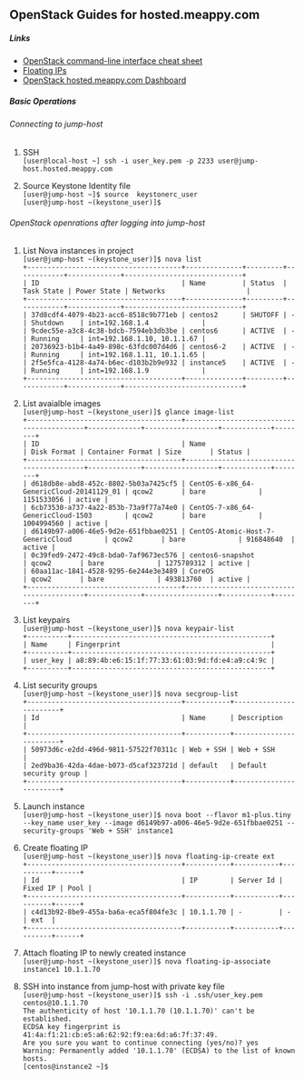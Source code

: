 ## OpenStack Guides for hosted.meappy.com

##### Links
- [OpenStack command-line interface cheat sheet](http://docs.openstack.org/user-guide/cli_cheat_sheet.html)
- [ Floating IPs](http://docs.openstack.org/openstack-ops/content/floating_ips.html)
- [OpenStack hosted.meappy.com Dashboard](https://secuore.meappy.com/os/)

##### Basic Operations
###### Connecting to jump-host
1. SSH<br>
`[user@local-host ~] ssh -i user_key.pem -p 2233 user@jump-host.hosted.meappy.com`<br>

2. Source Keystone Identity file<br>
`[user@jump-host ~]$ source  keystonerc_user`<br>
`[user@jump-host ~(keystone_user)]$`<br>

###### OpenStack openrations after logging into jump-host
1. List Nova instances in project<br>
`[user@jump-host ~(keystone_user)]$ nova list`<br>
`+--------------------------------------+--------------+---------+------------+-------------+-----------------------------+`<br>
`| ID                                   | Name         | Status  | Task State | Power State | Networks                    |`<br>
`+--------------------------------------+--------------+---------+------------+-------------+-----------------------------+`<br>
`| 37d8cdf4-4079-4b23-acc6-8518c9b771eb | centos2      | SHUTOFF | -          | Shutdown    | int=192.168.1.4             |`<br>
`| 9cdec55e-a3c8-4c38-bdcb-7594eb3db3be | centos6      | ACTIVE  | -          | Running     | int=192.168.1.10, 10.1.1.67 |`<br>
`| 20736923-b1b4-4a49-898c-63fdc007d4d6 | centos6-2    | ACTIVE  | -          | Running     | int=192.168.1.11, 10.1.1.65 |`<br>
`| 2f5e5fca-4128-4a74-b6ec-d103b2b9e932 | instance5    | ACTIVE  | -          | Running     | int=192.168.1.9             |`<br>
`+--------------------------------------+--------------+---------+------------+-------------+-----------------------------+`<br>

2. List avaialble images<br>
`[user@jump-host ~(keystone_user)]$ glance image-list`<br>
`+--------------------------------------+------------------------------------------+-------------+------------------+------------+--------+`<br>
`| ID                                   | Name                                     | Disk Format | Container Format | Size       | Status |`<br>
`+--------------------------------------+------------------------------------------+-------------+------------------+------------+--------+`<br>
`| d618db8e-abd8-452c-8802-5b03a7425cf5 | CentOS-6-x86_64-GenericCloud-20141129_01 | qcow2       | bare             | 1151533056 | active |`<br>
`| 6cb73530-a737-4a22-853b-73a9f77a74e0 | CentOS-7-x86_64-GenericCloud-1503        | qcow2       | bare             | 1004994560 | active |`<br>
`| d6149b97-a006-46e5-9d2e-651fbbae0251 | CentOS-Atomic-Host-7-GenericCloud        | qcow2       | bare             | 916848640  | active |`<br>
`| 0c39fed9-2472-49c8-bda0-7af9673ec576 | centos6-snapshot                         | qcow2       | bare             | 1275789312 | active |`<br>
`| 60aa11ac-1841-4528-9295-6e244e3e3489 | CoreOS                                   | qcow2       | bare             | 493813760  | active |`<br>
`+--------------------------------------+------------------------------------------+-------------+------------------+------------+--------+`<br>

3. List keypairs<br>
`[user@jump-host ~(keystone_user)]$ nova keypair-list`<br>
`+----------+-------------------------------------------------+`<br>
`| Name     | Fingerprint                                     |`<br>
`+----------+-------------------------------------------------+`<br>
`| user_key | a8:89:4b:e6:15:1f:77:33:61:03:9d:fd:e4:a9:c4:9c |`<br>
`+----------+-------------------------------------------------+`<br>

4. List security groups<br>
`[user@jump-host ~(keystone_user)]$ nova secgroup-list `<br>
`+--------------------------------------+-----------+------------------------+`<br>
`| Id                                   | Name      | Description            |`<br>
`+--------------------------------------+-----------+------------------------+`<br>
`| 50973d6c-e2dd-496d-9811-57522f70311c | Web + SSH | Web + SSH              |`<br>
`| 2ed9ba36-42da-4dae-b073-d5caf323721d | default   | Default security group |`<br>
`+--------------------------------------+-----------+------------------------+`<br>

5. Launch instance<br>
`[user@jump-host ~(keystone_user)]$ nova boot --flavor m1-plus.tiny --key_name user_key --image d6149b97-a006-46e5-9d2e-651fbbae0251 --security-groups 'Web + SSH' instance1`<br>

6. Create floating IP<br>
`[user@jump-host ~(keystone_user)]$ nova floating-ip-create ext`<br>
`+--------------------------------------+-----------+-----------+----------+------+`<br>
`| Id                                   | IP        | Server Id | Fixed IP | Pool |`<br>
`+--------------------------------------+-----------+-----------+----------+------+`<br>
`| c4d13b92-8be9-455a-ba6a-eca5f804fe3c | 10.1.1.70 | -         | -        | ext  |`<br>
`+--------------------------------------+-----------+-----------+----------+------+`<br>

7. Attach floating IP to newly created instance<br>
`[user@jump-host ~(keystone_user)]$ nova floating-ip-associate instance1 10.1.1.70`<br>

8. SSH into instance from jump-host with private key file<br>
`[user@jump-host ~(keystone_user)]$ ssh -i .ssh/user_key.pem centos@10.1.1.70`<br>
`The authenticity of host '10.1.1.70 (10.1.1.70)' can't be established.`<br>
`ECDSA key fingerprint is 41:4a:f1:21:cb:e5:a6:62:92:f9:ea:6d:a6:7f:37:49.`<br>
`Are you sure you want to continue connecting (yes/no)? yes`<br>
`Warning: Permanently added '10.1.1.70' (ECDSA) to the list of known hosts.`<br>
`[centos@instance2 ~]$`<br>
